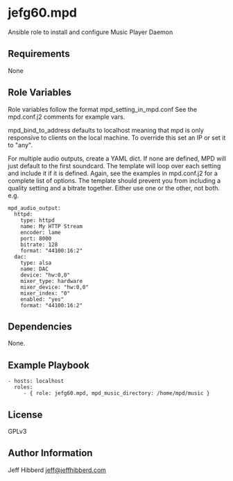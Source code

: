 jefg60.mpd
=========

Ansible role to install and configure Music Player Daemon

Requirements
------------

None

Role Variables
--------------

Role variables follow the format mpd_setting_in_mpd.conf
See the mpd.conf.j2 comments for example vars.

mpd_bind_to_address defaults to localhost meaning that mpd is only responsive to clients on the local machine. To override this set an IP or set it to "any".

For multiple audio outputs, create a YAML dict. If none are defined, MPD will just default to the first soundcard. The template will loop over each setting and include it if it is defined. Again, see the examples in mpd.conf.j2 for a complete list of options. The template should prevent you from including a quality setting and a bitrate together. Either use one or the other, not both.
e.g.

```
mpd_audio_output:
  httpd:
    type: httpd
    name: My HTTP Stream
    encoder: lame
    port: 8000
    bitrate: 128
    format: "44100:16:2"
  dac:
    type: alsa
    name: DAC
    device: "hw:0,0"
    mixer_type: hardware
    mixer_device: "hw:0,0"
    mixer_index: "0"
    enabled: "yes"
    format: "44100:16:2"
```

Dependencies
------------

None.

Example Playbook
----------------

    - hosts: localhost
      roles:
         - { role: jefg60.mpd, mpd_music_directory: /home/mpd/music }

License
-------

GPLv3

Author Information
------------------

Jeff Hibberd
jeff@jeffhibberd.com
